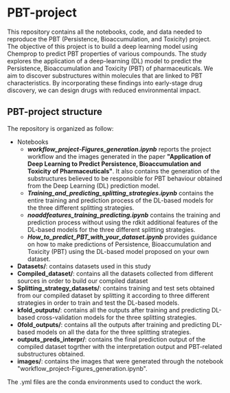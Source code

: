 # PBT-project
This repository contains all the notebooks, code, and data needed to reproduce the PBT (Persistence, Bioaccumulation, and Toxicity) project. The objective of this project is to build a deep learning model using Chemprop to predict PBT properties of various compounds.
The study explores the application of a deep-learning (DL) model to predict the Persistence, Bioaccumulation and Toxicity (PBT) of pharmaceuticals. We aim to discover substructures within molecules that are linked to PBT characteristics. By incorporating these findings into early-stage drug discovery, we can design drugs with reduced environmental impact.

## **PBT-project structure**

The repository is organized as follow: 
 - Notebooks 
     - ***workflow_project-Figures_generation.ipynb*** reports  the project workflow and the images generated in the paper **"Application of Deep Learning to Predict Persistence, Bioaccumulation and Toxicity of Pharmaceuticals"**. It also contains the generation of the substructures believed to be responsible for PBT behaviour obtained from the Deep Learning (DL) prediction model. 
     - ***Training_and_predicting_splitting_strategies.ipynb*** contains the entire training and prediction process of the DL-based models for the three different splitting strategies.
     - ***noaddfeatures_training_predicting.ipynb*** contains the training and prediction process without using the rdkit additional features of the DL-based models for the three different splitting strategies.
     - ***How_to_predict_PBT_with_your_dataset.ipynb*** provides guidance on how to make predictions of Persistence, Bioaccumulation and Toxicity (PBT) using the DL-based model proposed on your own dataset. 
 - **Datasets/**: contains datasets used in this study
 - **Compiled_dataset/**: contains all the datasets collected from different sources in order to build our compiled dataset
 - **Splitting_strategy_datasets/**: contains training and test sets obtained from our compiled dataset by splitting it according to three different strategies in order to train and test the DL-based models.
 - **kfold_outputs/**: contains all the outputs after training and predicting DL-based cross-validation models for the three splitting strategies.
 - **0fold_outputs/**: contains all the outputs after training and predicting DL-based models on all the data for the three splitting strategies. 
 - **outputs_preds_interpr/**: contains the final prediction output of the compiled dataset togrther with the interpretation output and PBT-related substructures obtained.
 - **images/**: contains the images that were generated through the notebook "workflow_project-Figures_generation.ipynb".


The .yml files are the conda environments used to conduct the work.
